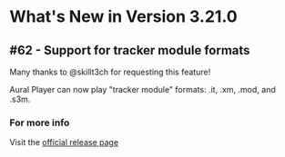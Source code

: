 #  What's New in Version 3.21.0

## #62 - Support for tracker module formats

Many thanks to @skillt3ch for requesting this feature!

Aural Player can now play "tracker module" formats: .it, .xm, .mod, and .s3m.

### **For more info**
Visit the [official release page](https://github.com/kartik-venugopal/aural-player/releases/tag/v3.21.0)
